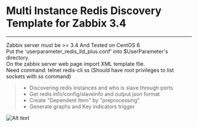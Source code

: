 # Multi Instance Redis Discovery Template for Zabbix 3.4
------
Zabbix server must be >= 3.4 And Tested on CentOS 6    
Put the 'userparameter_redis_lld_plus.conf' into $UserParameter's directory.    
On the zabbix server web page import XML template file.    
Need command: telnet redis-cli ss (Should have root privileges to list sockets with ss command)

> * Discovering redis instances and who is slave through ports
> * Get redis info/config/slaveinfo and output json format
> * Create "Dependent Item" by "preprocessing"
> * Generate graphs and Key indicators trigger
    
![Alt text](https://github.com/cuimingkun/zbx_tem_redis/blob/master/graphs.png)
